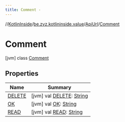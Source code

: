 ```yaml
---
title: Comment -
---
```

//[KotlinInside](../../../index.md)/[be.zvz.kotlininside.value](../../index.md)/[ApiUrl](../index.md)/[Comment](index.md)



# Comment  
 [jvm] class [Comment](index.md)   


## Properties  
  
|  Name|  Summary| 
|---|---|
| [DELETE](index.md#be.zvz.kotlininside.value/ApiUrl.Comment/DELETE/#/PointingToDeclaration/)|  [jvm] val [DELETE](index.md#be.zvz.kotlininside.value/ApiUrl.Comment/DELETE/#/PointingToDeclaration/): [String](https://docs.oracle.com/javase/7/docs/api/java/lang/String.html)   <br>
| [OK](index.md#be.zvz.kotlininside.value/ApiUrl.Comment/OK/#/PointingToDeclaration/)|  [jvm] val [OK](index.md#be.zvz.kotlininside.value/ApiUrl.Comment/OK/#/PointingToDeclaration/): [String](https://docs.oracle.com/javase/7/docs/api/java/lang/String.html)   <br>
| [READ](index.md#be.zvz.kotlininside.value/ApiUrl.Comment/READ/#/PointingToDeclaration/)|  [jvm] val [READ](index.md#be.zvz.kotlininside.value/ApiUrl.Comment/READ/#/PointingToDeclaration/): [String](https://docs.oracle.com/javase/7/docs/api/java/lang/String.html)   <br>


